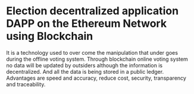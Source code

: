 # Election decentralized application DAPP on the Ethereum Network using Blockchain
It is a technology used to over come the manipulation that under goes during the offline voting system. Through blockchain online voting system no data will be updated by outsiders although the information is decentralized. And all the data is being stored in a public ledger. Advantages are speed and accuracy, reduce cost, security, transparency and traceability.
